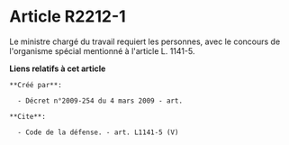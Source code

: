 # Article R2212-1

Le ministre chargé du travail requiert les personnes, avec le concours de l'organisme spécial mentionné à l'article L.
1141-5.

**Liens relatifs à cet article**

	**Créé par**:

	  - Décret n°2009-254 du 4 mars 2009 - art.

	**Cite**:

	  - Code de la défense. - art. L1141-5 (V)
